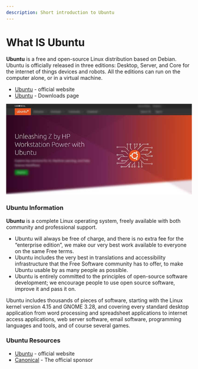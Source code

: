 ```yaml
---
description: Short introduction to Ubuntu
---
```


# What IS Ubuntu

**Ubuntu** is a free and open-source Linux distribution based on Debian. Ubuntu is officially released in three editions: Desktop, Server, and Core for the internet of things devices and robots. All the editions can run on the computer alone, or in a virtual machine.

* [Ubuntu](https://ubuntu.com/) - official website
* [Ubuntu](https://ubuntu.com/download/desktop) - Downloads page

![Ubuntu - Open-source OS.](../../.gitbook/assets/os-ubuntu.jpg)

&#x20;

### Ubuntu Information

**Ubuntu** is a complete Linux operating system, freely available with both community and professional support.

* Ubuntu will always be free of charge, and there is no extra fee for the “enterprise edition”, we make our very best work available to everyone on the same Free terms.
* Ubuntu includes the very best in translations and accessibility infrastructure that the Free Software community has to offer, to make Ubuntu usable by as many people as possible.
* Ubuntu is entirely committed to the principles of open-source software development; we encourage people to use open source software, improve it and pass it on.

Ubuntu includes thousands of pieces of software, starting with the Linux kernel version 4.15 and GNOME 3.28, and covering every standard desktop application from word processing and spreadsheet applications to internet access applications, web server software, email software, programming languages and tools, and of course several games.

###

### Ubuntu Resources

* [Ubuntu](https://ubuntu.com/) - official website
* [Canonical](http://www.canonical.com/) - The official sponsor
